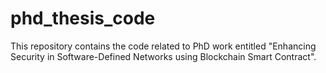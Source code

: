 # phd_thesis_code
This repository contains the code related to PhD work entitled "Enhancing Security in Software-Defined Networks using Blockchain Smart Contract".
